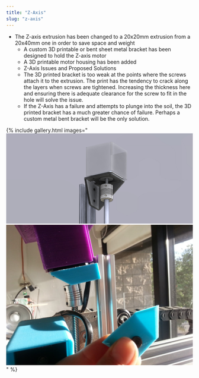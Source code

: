```yaml
---
title: "Z-Axis"
slug: "z-axis"
---
```


* The Z-axis extrusion has been changed to a 20x20mm extrusion from a 20x40mm one in order to save space and weight
  * A custom 3D printable or bent sheet metal bracket has been designed to hold the Z-axis motor
  * A 3D printable motor housing has been added
  * Z-Axis Issues and Proposed Solutions
  * The 3D printed bracket is too weak at the points where the screws attach it to the extrusion. The print has the tendency to crack along the layers when screws are tightened. Increasing the thickness here and ensuring there is adequate clearance for the screw to fit in the hole will solve the issue.
  * If the Z-Axis has a failure and attempts to plunge into the soil, the 3D printed bracket has a much greater chance of failure. Perhaps a custom metal bent bracket will be the only solution.

{% include gallery.html images="
![V4_Z-Axis_1.jpg](_images/Axis_1.jpg)
![Z_axis_V4_bracket_failure.jpg](_images/Z_axis_V4_bracket_failure.jpg)
" %}

